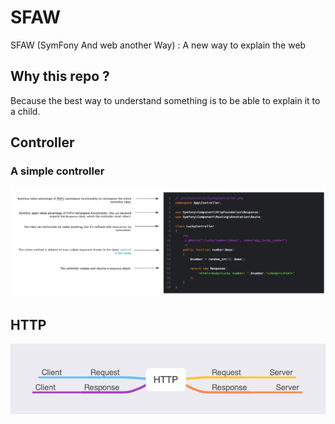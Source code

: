 # SFAW
SFAW (SymFony And web another Way) : A new way to explain the web

## Why this repo ? 

Because the best way to understand something is to be able to explain it to a child.

## Controller

### A simple controller

![simple controller](medias/controller.png)

## HTTP
![simple controller](medias/http.png)

